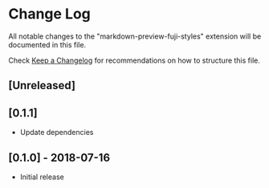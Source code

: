 # Change Log

All notable changes to the "markdown-preview-fuji-styles" extension will be documented in this file.

Check [Keep a Changelog](http://keepachangelog.com/) for recommendations on how to structure this file.

## [Unreleased]

## [0.1.1]

- Update dependencies

## [0.1.0] - 2018-07-16

- Initial release
